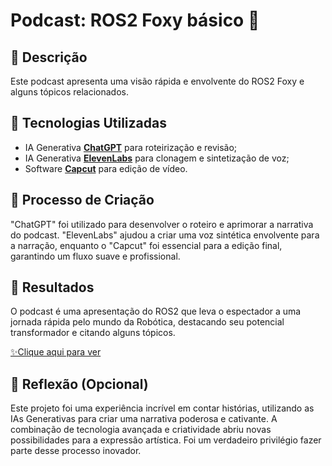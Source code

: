 # Podcast: ROS2 Foxy básico 🎥

## 📒 Descrição
Este podcast apresenta uma visão rápida e envolvente do ROS2 Foxy e alguns tópicos relacionados.

## 🤖 Tecnologias Utilizadas
- IA Generativa **[ChatGPT](https://chat.openai.com)** para roteirização e revisão;
- IA Generativa **[ElevenLabs](https://www.elevenlabs.io)** para clonagem e sintetização de voz;
- Software **[Capcut](https://www.capcut.com)** para edição de vídeo.

## 🧐 Processo de Criação
"ChatGPT" foi utilizado para desenvolver o roteiro e aprimorar a narrativa do podcast. "ElevenLabs" ajudou a criar uma voz sintética envolvente para a narração, enquanto o "Capcut" foi essencial para a edição final, garantindo um fluxo suave e profissional.

## 🚀 Resultados
O podcast é uma apresentação do ROS2 que leva o espectador a uma jornada rápida pelo mundo da Robótica, destacando seu potencial transformador e citando alguns tópicos.

<a href="output/podcasteditado.mp4" title="View Podcast"> ✨Clique aqui para ver</a>

## 💭 Reflexão (Opcional)
Este projeto foi uma experiência incrível em contar histórias, utilizando as IAs Generativas para criar uma narrativa poderosa e cativante. A combinação de tecnologia avançada e criatividade abriu novas possibilidades para a expressão artística. Foi um verdadeiro privilégio fazer parte desse processo inovador.
